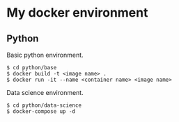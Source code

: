 # My docker environment

## Python

Basic python environment.

```
$ cd python/base
$ docker build -t <image name> .
$ docker run -it --name <container name> <image name>
```

Data science environment.

```
$ cd python/data-science
$ docker-compose up -d
```
